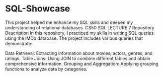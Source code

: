 # SQL-Showcase
This project helped me enhance my SQL skills and deepen my understanding of relational databases. CS50 SQL LECTURE 7
Repository Description
In this repository, I practiced my skills in writing SQL queries using the IMDb database. The project includes various queries that demonstrate:

Data Retrieval: Extracting information about movies, actors, genres, and ratings.
Table Joins: Using JOIN to combine different tables and obtain comprehensive information.
Grouping and Aggregation: Applying grouping functions to analyze data by categories.
